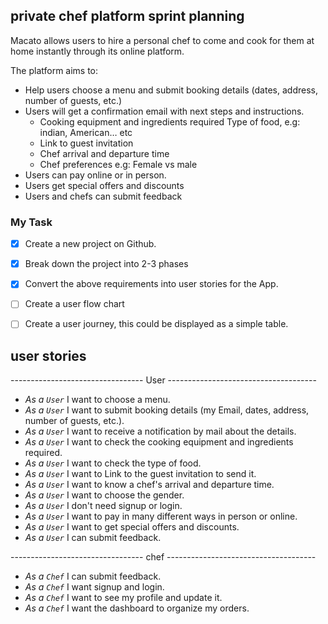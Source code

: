 ## private chef platform sprint planning

Macato allows users to hire a personal chef to come and cook for them at home instantly through its online platform.


The platform aims to: 
 - Help users choose a menu and submit booking details (dates, address, number of guests, etc.) 
 - Users will get a confirmation email with next steps and instructions. 
    - Cooking equipment and ingredients required Type of food, e.g: indian, American… etc 
    - Link to guest invitation
    - Chef arrival and departure time
    - Chef preferences e.g: Female vs male
 - Users can pay online or in person.
 - Users get special offers and discounts 
 - Users and chefs can submit feedback



### My Task
- [x]  Create a new project on Github.
- [x] Break down the project into 2-3 phases
- [x]  Convert the above requirements into user stories for the App.
- [ ] Create a user flow chart
- [ ]  Create a user journey, this could be displayed as a simple table.


## user stories

---------------------------------  User ------------------------------------- 
- _As a ` User `_  I want to choose a menu.
- _As a ` User `_  I want to submit booking details (my Email, dates, address, number of guests, etc.).
- _As a ` User `_  I want to receive a notification by mail about the details.
- _As a ` User `_  I want to check the cooking equipment and ingredients required.
- _As a ` User `_  I want to check the type of food.
- _As a ` User `_  I want to Link to the guest invitation to send it.
- _As a ` User `_  I want to know a chef's arrival and departure time.
- _As a ` User `_  I want to choose the gender.
- _As a ` User `_  I don't need signup or login.
- _As a ` User `_  I want to pay in many different ways in person or online.
- _As a ` User `_  I want to get special offers and discounts.
- _As a ` User `_  I can submit feedback.

---------------------------------  chef  ------------------------------------- 
- _As a ` Chef `_  I can submit feedback.
- _As a ` Chef `_  I want signup and login.
- _As a ` Chef `_  I want to see my profile and update it.
- _As a ` Chef `_  I want the dashboard to organize my orders.

